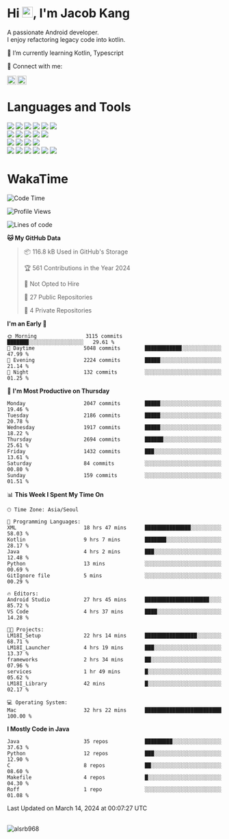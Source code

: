 # Hi <img src="https://media.giphy.com/media/hvRJCLFzcasrR4ia7z/giphy.gif" width="25px">, I'm Jacob Kang
A passionate Android developer.
</br>
I enjoy refactoring legacy code into kotlin.

🌱 I’m currently learning Kotlin, Typescript

🤝 Connect with me:

<a href="https://www.linkedin.com/in/minkyu-kang-b7477b1b2/"><img align="left" src="https://raw.githubusercontent.com/yushi1007/yushi1007/main/images/linkedin.svg" alt="Minkyu Kang | LinkedIn" width="21px"/></a>
<a href="https://www.instagram.com/_jacob_kang/"><img align="left" src="https://raw.githubusercontent.com/yushi1007/yushi1007/main/images/instagram.svg" alt="Jacob Kang | Instagram" width="21px"/></a>

</br>

# Languages and Tools

<div align="left">
<img src="https://img.shields.io/badge/java-007396?logo=java&logoColor=white"/>
<img src="https://img.shields.io/badge/kotlin-7F52FF?logo=kotlin&logoColor=white"/>
<img src="https://img.shields.io/badge/python-3776AB?logo=python&logoColor=white"/>
<img src="https://img.shields.io/badge/bash shell-4EAA25?logo=gnubash&logoColor=white"/>
<img src="https://img.shields.io/badge/c-A8B9CC?logo=c&logoColor=white"/>
<img src="https://img.shields.io/badge/c++-00599C?logo=c%2b%2b&logoColor=white"/>
</div>
<div align="left">
<img src="https://img.shields.io/badge/git-F05032?logo=git&logoColor=white"/>
<img src="https://img.shields.io/badge/github-181717?logo=github&logoColor=white"/>
<img src="https://img.shields.io/badge/mysql-4479A1?logo=mysql&logoColor=white"/>
<img src="https://img.shields.io/badge/sqlite-003B57?logo=sqlite&logoColor=white"/>
<img src="https://img.shields.io/badge/amazon AWS-232F3E?logo=amazonaws&logoColor=white"/>
</div>
<div align="left">
<img src="https://img.shields.io/badge/android-3DDC84?logo=android&logoColor=white"/>
<img src="https://img.shields.io/badge/linux-FCC624?logo=linux&logoColor=white"/>
<img src="https://img.shields.io/badge/flask-000000?logo=flask&logoColor=white"/>
<img src="https://img.shields.io/badge/arduino-00979D?logo=arduino&logoColor=white"/>
</div>
<div align="left">
<img src="https://img.shields.io/badge/slack-4A154B?logo=slack&logoColor=white"/>
<img src="https://img.shields.io/badge/notion-000000?logo=notion&logoColor=white"/>
<img src="https://img.shields.io/badge/jira-0052CC?logo=jira&logoColor=white"/>
<img src="https://img.shields.io/badge/postman-FF6C37?logo=postman&logoColor=white"/>
<img src="https://img.shields.io/badge/intellij-000000?logo=intellijidea&logoColor=white"/>
<img src="https://img.shields.io/badge/pycharm-000000?logo=pycharm&logoColor=white"/>
</div>

# WakaTime

<!--START_SECTION:waka-->
![Code Time](http://img.shields.io/badge/Code%20Time-3%2C597%20hrs%2033%20mins-blue)

![Profile Views](http://img.shields.io/badge/Profile%20Views-0-blue)

![Lines of code](https://img.shields.io/badge/From%20Hello%20World%20I%27ve%20Written-7.5%20million%20lines%20of%20code-blue)

**🐱 My GitHub Data** 

> 📦 116.8 kB Used in GitHub's Storage 
 > 
> 🏆 561 Contributions in the Year 2024
 > 
> 🚫 Not Opted to Hire
 > 
> 📜 27 Public Repositories 
 > 
> 🔑 4 Private Repositories 
 > 
**I'm an Early 🐤** 

```text
🌞 Morning                3115 commits        ███████░░░░░░░░░░░░░░░░░░   29.61 % 
🌆 Daytime                5048 commits        ████████████░░░░░░░░░░░░░   47.99 % 
🌃 Evening                2224 commits        █████░░░░░░░░░░░░░░░░░░░░   21.14 % 
🌙 Night                  132 commits         ░░░░░░░░░░░░░░░░░░░░░░░░░   01.25 % 
```
📅 **I'm Most Productive on Thursday** 

```text
Monday                   2047 commits        █████░░░░░░░░░░░░░░░░░░░░   19.46 % 
Tuesday                  2186 commits        █████░░░░░░░░░░░░░░░░░░░░   20.78 % 
Wednesday                1917 commits        █████░░░░░░░░░░░░░░░░░░░░   18.22 % 
Thursday                 2694 commits        ██████░░░░░░░░░░░░░░░░░░░   25.61 % 
Friday                   1432 commits        ███░░░░░░░░░░░░░░░░░░░░░░   13.61 % 
Saturday                 84 commits          ░░░░░░░░░░░░░░░░░░░░░░░░░   00.80 % 
Sunday                   159 commits         ░░░░░░░░░░░░░░░░░░░░░░░░░   01.51 % 
```


📊 **This Week I Spent My Time On** 

```text
🕑︎ Time Zone: Asia/Seoul

💬 Programming Languages: 
XML                      18 hrs 47 mins      ███████████████░░░░░░░░░░   58.03 % 
Kotlin                   9 hrs 7 mins        ███████░░░░░░░░░░░░░░░░░░   28.17 % 
Java                     4 hrs 2 mins        ███░░░░░░░░░░░░░░░░░░░░░░   12.48 % 
Python                   13 mins             ░░░░░░░░░░░░░░░░░░░░░░░░░   00.69 % 
GitIgnore file           5 mins              ░░░░░░░░░░░░░░░░░░░░░░░░░   00.29 % 

🔥 Editors: 
Android Studio           27 hrs 45 mins      █████████████████████░░░░   85.72 % 
VS Code                  4 hrs 37 mins       ████░░░░░░░░░░░░░░░░░░░░░   14.28 % 

🐱‍💻 Projects: 
LM18I_Setup              22 hrs 14 mins      █████████████████░░░░░░░░   68.71 % 
LM18I_Launcher           4 hrs 19 mins       ███░░░░░░░░░░░░░░░░░░░░░░   13.37 % 
frameworks               2 hrs 34 mins       ██░░░░░░░░░░░░░░░░░░░░░░░   07.96 % 
services                 1 hr 49 mins        █░░░░░░░░░░░░░░░░░░░░░░░░   05.62 % 
LM18I_Library            42 mins             █░░░░░░░░░░░░░░░░░░░░░░░░   02.17 % 

💻 Operating System: 
Mac                      32 hrs 22 mins      █████████████████████████   100.00 % 
```

**I Mostly Code in Java** 

```text
Java                     35 repos            █████████░░░░░░░░░░░░░░░░   37.63 % 
Python                   12 repos            ███░░░░░░░░░░░░░░░░░░░░░░   12.90 % 
C                        8 repos             ██░░░░░░░░░░░░░░░░░░░░░░░   08.60 % 
Makefile                 4 repos             █░░░░░░░░░░░░░░░░░░░░░░░░   04.30 % 
Roff                     1 repo              ░░░░░░░░░░░░░░░░░░░░░░░░░   01.08 % 
```




 Last Updated on March 14, 2024 at 00:07:27 UTC
<!--END_SECTION:waka-->

</br>

<div align="left">
<img align="left" src="https://github-readme-stats.vercel.app/api/top-langs?username=alsrb968&show_icons=true&locale=en&layout=compact&theme=dark" alt="alsrb968" />
</div>
